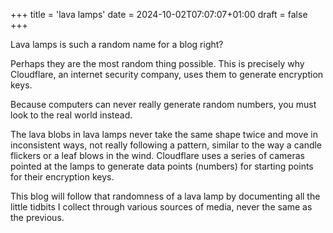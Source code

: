 +++
title = 'lava lamps'
date = 2024-10-02T07:07:07+01:00
draft = false
+++

Lava lamps is such a random name for a blog right? 

Perhaps they are the most random thing possible. This is precisely why Cloudflare, an internet security company, uses them to generate encryption keys.

Because computers can never really generate random numbers, you must look to the real world instead.

The lava blobs in lava lamps never take the same shape twice and move in inconsistent ways, not really following a pattern, similar to the way a candle flickers or a leaf blows in the wind. Cloudflare uses a series of cameras pointed at the lamps to generate data points (numbers) for starting points for their encryption keys.

This blog will follow that randomness of a lava lamp by documenting all the little tidbits I collect through various sources of media, never the same as the previous.
